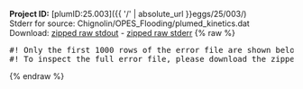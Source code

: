 **Project ID:** [plumID:25.003]({{ '/' | absolute_url }}eggs/25/003/)  
Stderr for source:  Chignolin/OPES_Flooding/plumed_kinetics.dat   
Download: [zipped raw stdout](plumed_kinetics.dat.plumed.stdout.txt.zip) - [zipped raw stderr](plumed_kinetics.dat.plumed.stderr.txt.zip) 
{% raw %}
<pre>
#! Only the first 1000 rows of the error file are shown below
#! To inspect the full error file, please download the zipped raw stderr file above
</pre>
{% endraw %}
